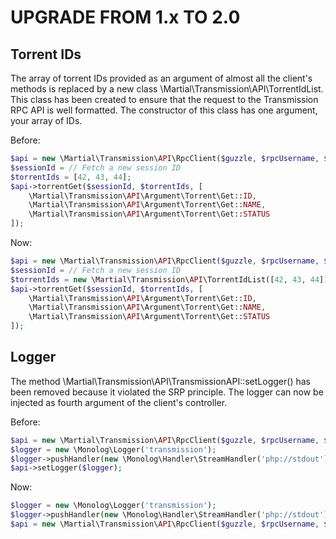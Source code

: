 # UPGRADE FROM 1.x TO 2.0

## Torrent IDs

The array of torrent IDs provided as an argument of almost all the client's methods is replaced by a new class
\Martial\Transmission\API\TorrentIdList. This class has been created to ensure that the request to the
Transmission RPC API is well formatted.
The constructor of this class has one argument, your array of IDs.

Before:

```php
$api = new \Martial\Transmission\API\RpcClient($guzzle, $rpcUsername, $rpcPassword);
$sessionId = // Fetch a new session ID
$torrentIds = [42, 43, 44];
$api->torrentGet($sessionId, $torrentIds, [
    \Martial\Transmission\API\Argument\Torrent\Get::ID,
    \Martial\Transmission\API\Argument\Torrent\Get::NAME,
    \Martial\Transmission\API\Argument\Torrent\Get::STATUS
]);
```

Now:

```php
$api = new \Martial\Transmission\API\RpcClient($guzzle, $rpcUsername, $rpcPassword);
$sessionId = // Fetch a new session ID
$torrentIds = new \Martial\Transmission\API\TorrentIdList([42, 43, 44]);
$api->torrentGet($sessionId, $torrentIds, [
    \Martial\Transmission\API\Argument\Torrent\Get::ID,
    \Martial\Transmission\API\Argument\Torrent\Get::NAME,
    \Martial\Transmission\API\Argument\Torrent\Get::STATUS
]);
```

## Logger

The method \Martial\Transmission\API\TransmissionAPI::setLogger() has been removed because it violated the SRP
principle. The logger can now be injected as fourth argument of the client's controller.

Before:

```php
$api = new \Martial\Transmission\API\RpcClient($guzzle, $rpcUsername, $rpcPassword);
$logger = new \Monolog\Logger('transmission');
$logger->pushHandler(new \Monolog\Handler\StreamHandler('php://stdout'));
$api->setLogger($logger);
```

Now:

```php
$logger = new \Monolog\Logger('transmission');
$logger->pushHandler(new \Monolog\Handler\StreamHandler('php://stdout'));
$api = new \Martial\Transmission\API\RpcClient($guzzle, $rpcUsername, $rpcPassword, $logger);
```
